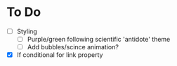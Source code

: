 # To Do

- [ ] Styling
  - [ ] Purple/green following scientific 'antidote' theme
  - [ ] Add bubbles/scince animation?
- [x] If conditional for link property
